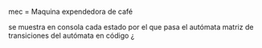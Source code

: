 mec = Maquina expendedora de café

se muestra en consola cada estado por el que pasa el autómata
matriz de transiciones del autómata en código ¿
